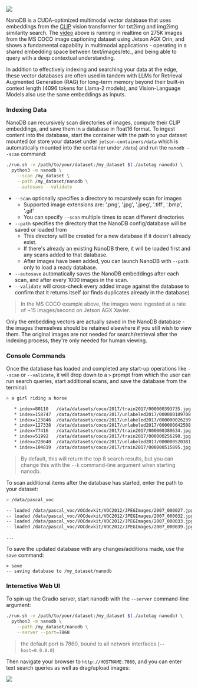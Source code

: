 
<a href="https://youtu.be/ayqKpQNd1Jw"><img src=https://raw.githubusercontent.com/dusty-nv/jetson-containers/docs/docs/images/nanodb_horse.gif></a>

NanoDB is a CUDA-optimized multimodal vector database that uses embeddings from the [CLIP](https://openai.com/research/clip) vision transformer for txt2img and img2img similarity search. The [video](https://youtu.be/ayqKpQNd1Jw) above is running in realtime on 275K images from the MS COCO image captioning dataset using Jetson AGX Orin, and shows a fundamental capability in multimodal applications - operating in a shared embedding space between text/images/etc., and being able to query with a deep contextual understanding. 

In addition to effectively indexing and searching your data at the edge, these vector databases are often used in tandem with LLMs for Retrieval Augmented Generation (RAG) for long-term memory beyond their built-in context length (4096 tokens for Llama-2 models), and Vision-Language Models also use the same embeddings as inputs. 

### Indexing Data

NanoDB can recursively scan directories of images, compute their CLIP embeddings, and save them in a database in float16 format.  To ingest content into the database, start the container with the path to your dataset mounted (or store your dataset under `jetson-containers/data` which is automatically mounted into the container under `/data`) and run the `nanodb --scan` command:

```bash
./run.sh -v /path/to/your/dataset:/my_dataset $(./autotag nanodb) \
  python3 -m nanodb \
    --scan /my_dataset \
    --path /my_dataset/nanodb \
    --autosave --validate 
```

* `--scan` optionally specifies a directory to recursively scan for images
  * Supported image extensions are:  '.png', '.jpg', '.jpeg', '.tiff', '.bmp', '.gif'
  * You can specify `--scan` multiple times to scan different directories
* `--path` specifies the directory that the NanoDB config/database will be saved or loaded from
  * This directory will be created for a new database if it doesn't already exist.
  * If there's already an existing NanoDB there, it will be loaded first and any scans added to that database.
  * After images have been added, you can launch NanoDB with `--path` only to load a ready database.
* `--autosave` automatically saves the NanoDB embeddings after each scan, and after every 1000 images in the scan.
* `--validate` will cross-check every added image against the database to confirm that it returns itself (or finds duplicates already in the database)

> In the MS COCO example above, the images were ingested at a rate of ~15 images/second on Jetson AGX Xavier.

Only the embedding vectors are actually saved in the NanoDB database - the images themselves should be retained elsewhere if you still wish to view them.  The original images are not needed for search/retrieval after the indexing process, they're only needed for human viewing.

### Console Commands

Once the database has loaded and completed any start-up operations like `--scan` or `--validate`, it will drop down to a `>` prompt from which the user can run search queries, start additional scans, and save the database from the terminal:

```bash
> a girl riding a horse

   * index=80110   /data/datasets/coco/2017/train2017/000000393735.jpg      similarity=0.29991915822029114
   * index=158747  /data/datasets/coco/2017/unlabeled2017/000000189708.jpg  similarity=0.29254037141799927
   * index=123846  /data/datasets/coco/2017/unlabeled2017/000000026239.jpg  similarity=0.292171448469162
   * index=127338  /data/datasets/coco/2017/unlabeled2017/000000042508.jpg  similarity=0.29118549823760986
   * index=77416   /data/datasets/coco/2017/train2017/000000380634.jpg      similarity=0.28964102268218994
   * index=51992   /data/datasets/coco/2017/train2017/000000256290.jpg      similarity=0.28929752111434937
   * index=228640  /data/datasets/coco/2017/unlabeled2017/000000520381.jpg  similarity=0.28642547130584717
   * index=104819  /data/datasets/coco/2017/train2017/000000515895.jpg      similarity=0.285491943359375
```

> By default, this will return the top 8 search results, but you can change this with the `--k` command-line argument when starting nanodb.

To scan additional items after the database has started, enter the path to your dataset:

```bash
> /data/pascal_voc

-- loaded /data/pascal_voc/VOCdevkit/VOC2012/JPEGImages/2007_000027.jpg in 4 ms
-- loaded /data/pascal_voc/VOCdevkit/VOC2012/JPEGImages/2007_000032.jpg in 2 ms
-- loaded /data/pascal_voc/VOCdevkit/VOC2012/JPEGImages/2007_000033.jpg in 3 ms
-- loaded /data/pascal_voc/VOCdevkit/VOC2012/JPEGImages/2007_000039.jpg in 3 ms

...
```

To save the updated database with any changes/additions made, use the `save` command:

```
> save
-- saving database to /my_dataset/nanodb
```

### Interactive Web UI

To spin up the Gradio server, start nanodb with the `--server` command-line argument:

```bash
./run.sh -v /path/to/your/dataset:/my_dataset $(./autotag nanodb) \
  python3 -m nanodb \
    --path /my_dataset/nanodb \
    --server --port=7860
```
> the default port is 7860, bound to all network interfaces (`--host=0.0.0.0`)

Then navigate your browser to `http://HOSTNAME:7860`, and you can enter text search queries as well as drag/upload images:

<a href="https://youtu.be/ayqKpQNd1Jw"><img src=https://raw.githubusercontent.com/dusty-nv/jetson-containers/docs/docs/images/nanodb_tennis.jpg></a>
